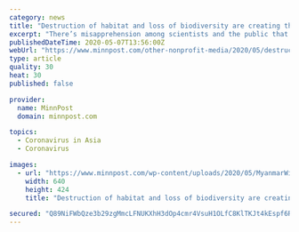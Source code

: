 ```yaml
---
category: news
title: "Destruction of habitat and loss of biodiversity are creating the perfect conditions for diseases like COVID-19 to emerge"
excerpt: "There’s misapprehension among scientists and the public that natural ecosystems are the source of threats to ourselves. It’s a mistake,\" said scientist Richard Ostfeld. \"Nature poses threats, it is true,"
publishedDateTime: 2020-05-07T13:56:00Z
webUrl: "https://www.minnpost.com/other-nonprofit-media/2020/05/destruction-of-habitat-and-loss-of-biodiversity-are-creating-the-perfect-conditions-for-diseases-like-covid-19-to-emerge/"
type: article
quality: 30
heat: 30
published: false

provider:
  name: MinnPost
  domain: minnpost.com

topics:
  - Coronavirus in Asia
  - Coronavirus

images:
  - url: "https://www.minnpost.com/wp-content/uploads/2020/05/MyanmarWildlifeTrade640.png"
    width: 640
    height: 424
    title: "Destruction of habitat and loss of biodiversity are creating the perfect conditions for diseases like COVID-19 to emerge"

secured: "Q89NiFWbQze3b29zgMmcLFNUKXhH3dOp4cmr4VsuH1OLfC8KlTKJt4kEspf6RAeFTXUYAv/ErxpA6uRUsCh+9t1IhFhIAVxXnSGgzn3djx9KFgLXGsgQwC9QEnbTrowP9YSmsJVtHbP/3BYMPkbx3vuTPsvQVXRlfSV7gXxr857SXLstIomOt+bYJKKEKUlKM4ktzcfQM4qdDwX1JHVWE4TwjvUyt9S3NFelSiDPUolEts6eS6Ml1JurRtP6oyTmgAyiWNqVIZe488fwMrgg4w7AmpvvmQpnPFCi6Z4tiIv7c+zyehlBfA02lL58xws2;tiYGlU4pTyqKDlWztEsMEA=="
---
```


